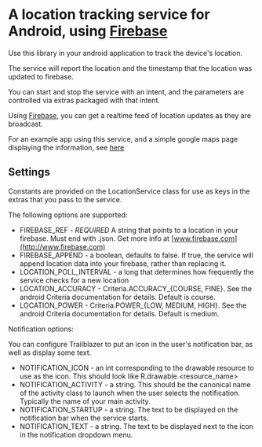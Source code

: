 A location tracking service for Android, using [Firebase](http://www.firebase.com)
==================================================================================

Use this library in your android application to track the device's location.

The service will report the location and the timestamp that the location was updated to firebase.

You can start and stop the service with an intent, and the parameters are controlled via extras packaged with that intent.

Using [Firebase](http://www.firebase.com), you can get a realtime feed of location updates as they are broadcast.

For an example app using this service, and a simple google maps page displaying the information, see [here](http://example.com)

Settings
--------

Constants are provided on the LocationService class for use as keys in the extras that you pass to the service.

The following options are supported:

* FIREBASE_REF - *REQUIRED* A string that points to a location in your firebase. Must end with .json. Get more info at [www.firebase.com](http://www.firebase.com)
* FIREBASE_APPEND - a boolean, defaults to false. If true, the service will append location data into your firebase, rather than replacing it.
* LOCATION_POLL_INTERVAL - a long that determines how frequently the service checks for a new location
* LOCATION\_ACCURACY - Criteria.ACCURACY\_{COURSE, FINE}. See the android Criteria documentation for details. Default is course.
* LOCATION\_POWER - Criteria.POWER\_{LOW, MEDIUM, HIGH}. See the android Criteria documentation for details. Default is medium.

Notification options:

You can configure Trailblazer to put an icon in the user's notification bar, as well as display some text.

* NOTIFICATION_ICON - an int corresponding to the drawable resource to use as the icon. This should look like R.drawable.<resource_name>
* NOTIFICATION_ACTIVITY - a string. This should be the canonical name of the activity class to launch when the user selects the notification. Typically the name of your main activity.
* NOTIFICATION_STARTUP - a string. The text to be displayed on the notification bar when the service starts.
* NOTIFICATION_TEXT - a string. The text to be displayed next to the icon in the notification dropdown menu.